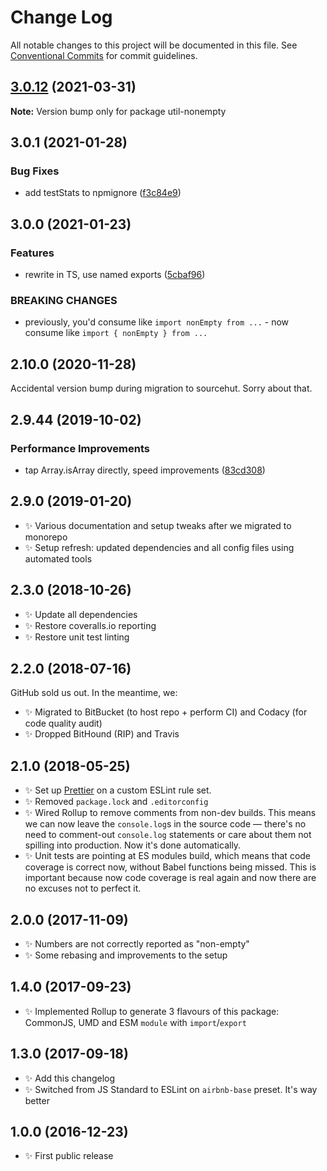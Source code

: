# Change Log

All notable changes to this project will be documented in this file.
See [Conventional Commits](https://conventionalcommits.org) for commit guidelines.

## [3.0.12](https://github.com/codsen/codsen/compare/util-nonempty@3.0.11...util-nonempty@3.0.12) (2021-03-31)

**Note:** Version bump only for package util-nonempty





## 3.0.1 (2021-01-28)

### Bug Fixes

- add testStats to npmignore ([f3c84e9](https://github.com/codsen/codsen/commit/f3c84e95afc5514214312f913692d85b2e12eb29))

## 3.0.0 (2021-01-23)

### Features

- rewrite in TS, use named exports ([5cbaf96](https://github.com/codsen/codsen/commit/5cbaf962393d451ef5c15f3cf69e8ecd72691df6))

### BREAKING CHANGES

- previously, you'd consume like `import nonEmpty from ...` - now consume like `import { nonEmpty } from ...`

## 2.10.0 (2020-11-28)

Accidental version bump during migration to sourcehut. Sorry about that.

## 2.9.44 (2019-10-02)

### Performance Improvements

- tap Array.isArray directly, speed improvements ([83cd308](https://gitlab.com/codsen/codsen/commit/83cd308))

## 2.9.0 (2019-01-20)

- ✨ Various documentation and setup tweaks after we migrated to monorepo
- ✨ Setup refresh: updated dependencies and all config files using automated tools

## 2.3.0 (2018-10-26)

- ✨ Update all dependencies
- ✨ Restore coveralls.io reporting
- ✨ Restore unit test linting

## 2.2.0 (2018-07-16)

GitHub sold us out. In the meantime, we:

- ✨ Migrated to BitBucket (to host repo + perform CI) and Codacy (for code quality audit)
- ✨ Dropped BitHound (RIP) and Travis

## 2.1.0 (2018-05-25)

- ✨ Set up [Prettier](https://prettier.io) on a custom ESLint rule set.
- ✨ Removed `package.lock` and `.editorconfig`
- ✨ Wired Rollup to remove comments from non-dev builds. This means we can now leave the `console.log`s in the source code — there's no need to comment-out `console.log` statements or care about them not spilling into production. Now it's done automatically.
- ✨ Unit tests are pointing at ES modules build, which means that code coverage is correct now, without Babel functions being missed. This is important because now code coverage is real again and now there are no excuses not to perfect it.

## 2.0.0 (2017-11-09)

- ✨ Numbers are not correctly reported as "non-empty"
- ✨ Some rebasing and improvements to the setup

## 1.4.0 (2017-09-23)

- ✨ Implemented Rollup to generate 3 flavours of this package: CommonJS, UMD and ESM `module` with `import`/`export`

## 1.3.0 (2017-09-18)

- ✨ Add this changelog
- ✨ Switched from JS Standard to ESLint on `airbnb-base` preset. It's way better

## 1.0.0 (2016-12-23)

- ✨ First public release
